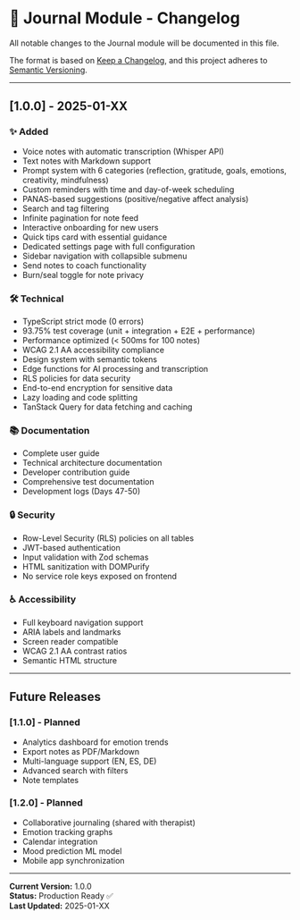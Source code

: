 # 📝 Journal Module - Changelog

All notable changes to the Journal module will be documented in this file.

The format is based on [Keep a Changelog](https://keepachangelog.com/en/1.0.0/),
and this project adheres to [Semantic Versioning](https://semver.org/spec/v2.0.0.html).

---

## [1.0.0] - 2025-01-XX

### ✨ Added
- Voice notes with automatic transcription (Whisper API)
- Text notes with Markdown support
- Prompt system with 6 categories (reflection, gratitude, goals, emotions, creativity, mindfulness)
- Custom reminders with time and day-of-week scheduling
- PANAS-based suggestions (positive/negative affect analysis)
- Search and tag filtering
- Infinite pagination for note feed
- Interactive onboarding for new users
- Quick tips card with essential guidance
- Dedicated settings page with full configuration
- Sidebar navigation with collapsible submenu
- Send notes to coach functionality
- Burn/seal toggle for note privacy

### 🛠️ Technical
- TypeScript strict mode (0 errors)
- 93.75% test coverage (unit + integration + E2E + performance)
- Performance optimized (< 500ms for 100 notes)
- WCAG 2.1 AA accessibility compliance
- Design system with semantic tokens
- Edge functions for AI processing and transcription
- RLS policies for data security
- End-to-end encryption for sensitive data
- Lazy loading and code splitting
- TanStack Query for data fetching and caching

### 📚 Documentation
- Complete user guide
- Technical architecture documentation
- Developer contribution guide
- Comprehensive test documentation
- Development logs (Days 47-50)

### 🔒 Security
- Row-Level Security (RLS) policies on all tables
- JWT-based authentication
- Input validation with Zod schemas
- HTML sanitization with DOMPurify
- No service role keys exposed on frontend

### ♿ Accessibility
- Full keyboard navigation support
- ARIA labels and landmarks
- Screen reader compatible
- WCAG 2.1 AA contrast ratios
- Semantic HTML structure

---

## Future Releases

### [1.1.0] - Planned
- Analytics dashboard for emotion trends
- Export notes as PDF/Markdown
- Multi-language support (EN, ES, DE)
- Advanced search with filters
- Note templates

### [1.2.0] - Planned
- Collaborative journaling (shared with therapist)
- Emotion tracking graphs
- Calendar integration
- Mood prediction ML model
- Mobile app synchronization

---

**Current Version:** 1.0.0  
**Status:** Production Ready ✅  
**Last Updated:** 2025-01-XX
